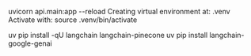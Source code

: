 uvicorn api.main:app --reload
Creating virtual environment at: .venv
Activate with: source .venv/bin/activate

uv pip install -qU langchain langchain-pinecone
uv pip install langchain-google-genai